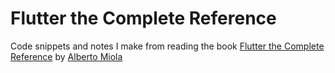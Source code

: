 # Flutter the Complete Reference

Code snippets and notes I make from reading the book [Flutter the Complete Reference](https://fluttercompletereference.com) by [Alberto Miola](https://fluttercompletereference.com/team)
